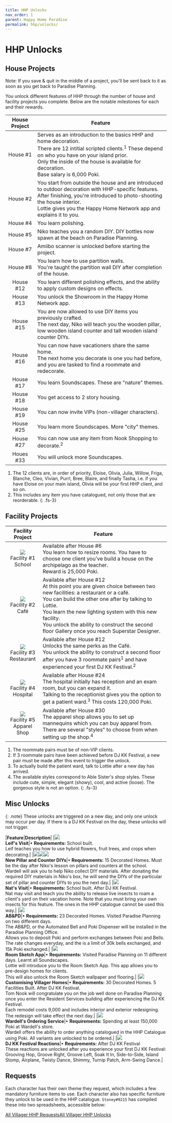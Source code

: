 ```yaml
---
title: HHP Unlocks
nav_order: 1
parent: Happy Home Paradise
permalink: hhp/unlocks/
---
```

# HHP Unlocks

## House Projects

Note: If you save & quit in the middle of a project, you'll be sent back to it as soon as you get back to Paradise Planning.

You unlock different features of HHP through the number of house and facility projects you complete. Below are the notable milestones for each and their rewards.

| House Project |  Feature   |
|:-------:|-----------|
| House #1 |  Serves as an introduction to the basics HHP and home decoration.<br/>There are 12 intitial scripted clients.<sup>1</sup> These depend on who you have on your island prior.<br/>Only the inside of the house is available for decoration. <br/>Base salary is 6,000 Poki. |
| House #2 |  You start from outside the house and are introduced to outdoor decoration with HHP-specific features.<br/>After finishing, you're introduced to photo-shooting the house interior. <br/>Lottie gives you the Happy Home Network app and explains it to you. |
| House #4 |  You learn polishing. |
| House #5 |  Niko teaches you a random DIY. DIY bottles now spawn at the beach on Paradise Planning.|
| House #7 |  Amiibo scanner is unlocked before starting the project. |
| House #8 |  You learn how to use partition walls.<br/> You're taught the partition wall DIY after completion of the house. |
| House #12 | You learn different polishing effects, and the ability to apply custom designs on effects. |
| House #13 | You unlock the Showroom in the Happy Home Network app. |
| House #15 |  You are now allowed to use DIY items you previously crafted.<br/>The next day, Niko will teach you the wooden pillar, low wooden island counter and tall wooden island counter DIYs. |
| House #16 | You can now have vacationers share the same home.<br/>The next home you decorate is one you had before, and you are tasked to find a roommate and redecorate. |
| House #17 | You learn Soundscapes. These are "nature" themes. |
| House #18 | You get access to 2 story housing. |
| House #19 | You can now invite VIPs (non-villager characters).|
| House #25 | You learn more Soundscapes. More "city" themes. |
| House #27 | You can now use any item from Nook Shopping to decorate.<sup>2</sup>|
| Houes #33 | You will unlock more Soundscapes.|

1. The 12 clients are, in order of priority, Eloise, Olivia, Julia, Willow, Friga, Blanche, Cleo, Vivian, Purrl, Bree, Blaire, and finally Tasha, i.e. if you have Eloise on your main island, Olivia will be your first HHP client, and so on.
2. This includes any item you have catalogued, not only those that are reorderable.
{: .fs-3}

## Facility Projects

| Facility Project |  Feature   |
|:-------:|-----------|
|<span><img src="https://faq.acnhapi.com/img/layout/FacilityIconColor_School^_A.png" id="inv-icon"></span><br>Facility #1<br/>School         |  Available after House #6<br/>You learn how to resize rooms. You have to choose one client you've build a house on the archipelago as the teacher. <br/> Reward is 25,000 Poki.|
|<span><img src="https://faq.acnhapi.com/img/layout/FacilityIconColor_Caffe^_A.png" id="inv-icon"></span><br>Facility #2<br/>Café         |Available after House #12<br/>  At this point you are given choice between two new facilities: a restaurant or a café.<br/>You can build the other one after by talking to Lottie.<br/>You learn the new lighting system with this new facility.<br/>You unlock the ability to construct the second floor Gallery once you reach Superstar Designer.|
|<span><img src="https://faq.acnhapi.com/img/layout/FacilityIconColor_Restaurant^_A.png" id="inv-icon"></span><br>Facility #3<br/>Restaurant|Available after House #12<br/>Unlocks the same perks as the Café.<br/>You unlock the ability to construct a second floor after you have 3 roommate pairs<sup>1</sup> and have experienced your first DJ KK Festival.<sup>2</sup>|
|<span><img src="https://faq.acnhapi.com/img/layout/FacilityIconColor_Hospital^_A.png" id="inv-icon"></span><br>Facility #4<br/>Hospital | Available after House #24<br/>The hospital initially has reception and an exam room, but you can expand it.<br/>Talking to the receptionist gives you the option to get a patient ward.<sup>3</sup> This costs 120,000 Poki.|
|<span><img src="https://faq.acnhapi.com/img/layout/FacilityIconColor_ClothShop^_A.png" id="inv-icon"></span><br>Facility #5<br/>Apparel Shop | Available after House #30<br/>The apparel shop allows you to set up mannequins which you can buy apparel from.<br/>There are several "styles" to choose from when setting up the shop.<sup>4</sup>|

1. The roommate pairs must be of non-VIP clients.
2. If 3 roommate pairs have been achieved before DJ KK Festival, a new pair must be made after this event to trigger the unlock.
3. To actually build the patient ward, talk to Lottie after a new day has arrived.
4. The available styles correspond to Able Sister's shop styles. These include cute, simple, elegant (showy), cool, and active (loose). The gorgeous style is not an option.
{: .fs-3}

## Misc Unlocks

{: .note}
These unlocks are triggered on a new day, and only one unlock may occur per day. If there is a DJ KK Festival on the day, these unlocks will not trigger.

|**Feature**|**Description**|
|<img src="https://acnhcdn.com/latest/NpcIcon/slo.png" id="heading-icon"><br/>**Leif's Visit**|• **Requirements:** School built. <br/>Leif teaches you how to use hybrid flowers, fruit trees, and crops when decorating.|
|<img src="https://acnhcdn.com/latest/FtrIcon/FtrWallPillarWood_Remake_0_0.png" id="inv-icon"><img src="https://acnhcdn.com/latest/FtrIcon/FtrWallCounterWoodS_Remake_0_0.png" id="inv-icon"><img src="https://acnhcdn.com/latest/FtrIcon/FtrWallCounterWoodL_Remake_0_0.png" id="inv-icon"><br/>**New Pillar and Counter DIYs**|• **Requirements:** 15 Decorated Homes. Must be the day after Niko's lesson on pillars and counters at the school. <br/>Wardell will ask you to help Niko collect DIY materials. After donating the required DIY materials in Niko's box, he will send the DIYs of the particular set of pillar and counter DIYs to you the next day.|
|<img src="https://acnhcdn.com/latest/NpcIcon/chm.png" id="heading-icon"><br/>**Nat's Visit**|• **Requirements:** School built. After DJ KK Festival.<br/>Nat may visit and teach you the ability to release live insects to roam a client's yard on their vacation home. Note that you must bring your own insects for this feature. The ones in the HHP catalogue cannot be used this way.|
|<img src="https://acnhcdn.com/latest/FtrIcon/FtrATM_Remake_0_0.png" id="inv-icon"><br/>**AB&PD**|• **Requirements:** 23 Decorated Homes. Visited Paradise Planning on two different days.<br/>The AB&PD, or the Automated Bell and Poki Dispenser will be installed in the Paradise Planning Office.<br/>Allows you to deposit Poki and perform exchanges between Poki and Bells. The rate changes everyday, and the is a limit of 30k bells exchanged, and 15k Poki exchanged.|
|<img src="https://faq.acnhapi.com/img/layout/DeviceIconStudy^q.png" id="heading-icon"><br/>**Room Sketch App**|• **Requirements:** Visited Paradise Planning on 11 different days. Learnt all Soundscapes.<br/>Lottie will introduce you to the Room Sketch App. This app allows you to pre-design homes for clients.<br/>This will also unlock the Room Sketch wallpaper and flooring.|
|<img src="https://faq.acnhapi.com/img/layout/DeviceIconLicense^x.png" id="heading-icon"><br/>**Customising Villager Homes**|• **Requirements:** 30 Decorated Homes. 5 Facilities Built. After DJ KK Festival.<br/>Tom Nook will congratulate you on the job well done on Paradise Planning once you enter the Resident Services building after experiencing the DJ KK Festival.<br/>Each remodel costs 9,000 <span class="icon-Bells"></span> and includes interior and exterior redesigning.<br/>The redesign will take effect the next day.|
|<img src="https://acnhcdn.com/latest/NpcIcon/man.png" id="heading-icon"><br/>**Wardell's Ordering Service**|• **Requirements:** Spending at least 150,000 Poki at Wardell's store.<br/>Wardell offers the ability to order anything catalogued in the HHP Catalogue using Poki. All variants are unlocked to be ordered.|
|<img src="https://acnhcdn.com/latest/ManpuIcon/AddKKFesUpper.png" id="heading-icon"><br/>**DJ KK Festival Reactions**|• **Requirements:** After DJ KK Festival<br/>These reactions are unlocked after you experience your first DJ KK Festival: Grooving Hop, Groove Right, Groove Left, Soak It In, Side-to-Side, Island Stomp, Airplane, Twisty Dance, Shimmy, Turnip Patch, Arm-Swing Dance.|

## Requests

Each character has their own theme they request, which includes a few mandatory furniture items to use. Each character also has specific furniture they unlock to be used in the HHP catalogue. `Stoney#9215` has compiled these into two spreadsheets, accessible below:

<a href="https://docs.google.com/spreadsheets/d/1S_xKGDXNDLUXNuChmiZE0u-gce5BgA323r-47XxCjXk/edit?usp=sharing" class="btn btn-yellow fs-5 mr-2" target="_blank">All Villager HHP Requests</a><a href="https://docs.google.com/spreadsheets/d/1siOPl4A4DBlF4xBKdTDsSA59UgQi_KnEDshVXntPevY/edit?usp=sharing" class="btn btn-yellow fs-5 mr-2" target="_blank">All Villager HHP Unlocks</a>
